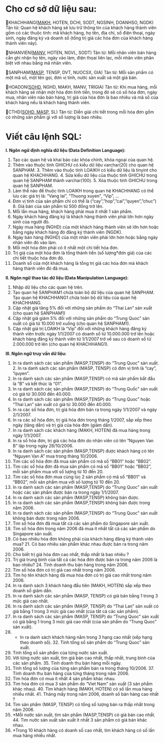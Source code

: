 **<h1>Cho cơ sở dữ liệu sau:</h1>**

📌KHACHHANG(<u>MAKH</u>, HOTEN, DCHI, SODT, NGSINH, DOANHSO, NGDK)
Tân từ: Quan hệ khách hàng sẽ lưu trữ thông tin của khách hàng thành viên gồm có các thuộc tính:  mã khách hàng, họ tên, địa chỉ, số điện thoại, ngày sinh, ngày đăng ký và doanh số (tổng trị giá  các hóa đơn của khách hàng thành viên này). 

📌NHANVIEN(<u>MANV</u>, HOTEN, NGVL, SODT)
Tân từ: Mỗi nhân viên bán hàng cần ghi nhận họ tên, ngày vào làm, điện thọai liên lạc, mỗi nhân  viên phân biệt với nhau bằng mã nhân viên. 

📌SANPHAM(<u>MASP</u>, TENSP, DVT, NUOCSX, GIA)
Tân từ: Mỗi sản phẩm có một mã số, một tên gọi, đơn vị tính, nước sản xuất và một giá bán. 

📌HOADON(<u>SOHD</u>, NGHD, MAKH, MANV, TRIGIA)
Tân từ: Khi mua hàng, mỗi khách hàng sẽ nhận một hóa đơn tính tiền, trong đó sẽ có số hóa đơn,  ngày mua, nhân viên nào bán hàng, trị giá của hóa đơn là bao nhiêu và mã số của khách hàng nếu  là khách hàng thành viên. 

📌CTHD(<u>SOHD, MASP</u>, SL)
Tân từ: Diễn giải chi tiết trong mỗi hóa đơn gồm có những sản phẩm gì với số lượng là bao nhiêu. 

**<h1>Viết câu lệnh SQL:</h1>**

**I. Ngôn ngữ định nghĩa dữ liệu (Data Definition Language):**
1. Tạo các quan hệ và khai báo các khóa chính, khóa ngoại của quan hệ. 
2. Thêm vào thuộc tính GHICHU có kiểu dữ liệu varchar(20) cho quan hệ SANPHAM. 3. Thêm vào thuộc tính LOAIKH có kiểu dữ liệu là tinyint cho quan hệ KHACHHANG. 4. Sửa kiểu dữ liệu của thuộc tính GHICHU trong quan hệ SANPHAM thành varchar(100). 5. Xóa thuộc tính GHICHU trong quan hệ SANPHAM. 
6. Làm thế nào để thuộc tính LOAIKH trong quan hệ KHACHHANG có thể lưu các giá trị  là: “Vang lai”, “Thuong xuyen”, “Vip”, … 
7. Đơn vị tính của sản phẩm chỉ có thể là (“cay”,”hop”,”cai”,”quyen”,”chuc”) 8. Giá bán của sản phẩm từ 500 đồng trở lên. 
9. Mỗi lần mua hàng, khách hàng phải mua ít nhất 1 sản phẩm. 
10. Ngày khách hàng đăng ký là khách hàng thành viên phải lớn hơn ngày sinh của người  đó. 
11. Ngày mua hàng (NGHD) của một khách hàng thành viên sẽ lớn hơn hoặc bằng ngày khách hàng đó đăng ký thành viên (NGDK). 
12. Ngày bán hàng (NGHD) của một nhân viên phải lớn hơn hoặc bằng ngày nhân viên đó vào làm. 
13. Mỗi một hóa đơn phải có ít nhất một chi tiết hóa đơn. 
14. Trị giá của một hóa đơn là tổng thành tiền (số lượng*đơn giá) của các chi tiết thuộc hóa  đơn đó. 
15. Doanh số của một khách hàng là tổng trị giá các hóa đơn mà khách hàng thành viên đó  đã mua. 

**II. Ngôn ngữ thao tác dữ liệu (Data Manipulation Language):**
1. Nhập dữ liệu cho các quan hệ trên. 
2. Tạo quan hệ SANPHAM1 chứa toàn bộ dữ liệu của quan hệ SANPHAM. Tạo quan hệ  KHACHHANG1 chứa toàn bộ dữ liệu của quan hệ KHACHHANG. 
3. Cập nhật giá tăng 5% đối với những sản phẩm do “Thai Lan” sản xuất (cho quan hệ  SANPHAM1) 
4. Cập nhật giá giảm 5% đối với những sản phẩm do “Trung Quoc” sản xuất có giá từ  10.000 trở xuống (cho quan hệ SANPHAM1). 
5. Cập nhật giá trị LOAIKH là “Vip” đối với những khách hàng đăng ký thành viên trước  ngày 1/1/2007 có doanh số từ 10.000.000 trở lên hoặc khách hàng đăng ký thành viên từ  1/1/2007 trở về sau có doanh số từ 2.000.000 trở lên (cho quan hệ KHACHHANG1). 

**III. Ngôn ngữ truy vấn dữ liệu:**
1. In ra danh sách các sản phẩm (MASP,TENSP) do “Trung Quoc” sản xuất. 2. In ra danh sách các sản phẩm (MASP, TENSP) có đơn vị tính là “cay”, ”quyen”. 
3. In ra danh sách các sản phẩm (MASP,TENSP) có mã sản phẩm bắt đầu là “B” và kết  thúc là “01”. 
4. In ra danh sách các sản phẩm (MASP,TENSP) do “Trung Quốc” sản xuất có giá từ 30.000  đến 40.000. 
5. In ra danh sách các sản phẩm (MASP,TENSP) do “Trung Quoc” hoặc “Thai Lan” sản  xuất có giá từ 30.000 đến 40.000. 
6. In ra các số hóa đơn, trị giá hóa đơn bán ra trong ngày 1/1/2007 và ngày 2/1/2007. 
7. In ra các số hóa đơn, trị giá hóa đơn trong tháng 1/2007, sắp xếp theo ngày (tăng dần) và  trị giá của hóa đơn (giảm dần). 
8. In ra danh sách các khách hàng (MAKH, HOTEN) đã mua hàng trong ngày 1/1/2007. 
9. In ra số hóa đơn, trị giá các hóa đơn do nhân viên có tên “Nguyen Van B” lập trong ngày  28/10/2006. 
10. In ra danh sách các sản phẩm (MASP,TENSP) được khách hàng có tên “Nguyen Van A”  mua trong tháng 10/2006. 
11. Tìm các số hóa đơn đã mua sản phẩm có mã số “BB01” hoặc “BB02”. 
12. Tìm các số hóa đơn đã mua sản phẩm có mã số “BB01” hoặc “BB02”, mỗi sản phẩm  mua với số lượng từ 10 đến 20.
13. Tìm các số hóa đơn mua cùng lúc 2 sản phẩm có mã số “BB01” và “BB02”, mỗi sản  phẩm mua với số lượng từ 10 đến 20. 
14. In ra danh sách các sản phẩm (MASP,TENSP) do “Trung Quoc” sản xuất hoặc các sản phẩm được bán ra trong ngày 1/1/2007. 
15. In ra danh sách các sản phẩm (MASP,TENSP) không bán được. 
16. In ra danh sách các sản phẩm (MASP,TENSP) không bán được trong năm 2006. 
17. In ra danh sách các sản phẩm (MASP,TENSP) do “Trung Quoc” sản xuất không bán  được trong năm 2006. 
18. Tìm số hóa đơn đã mua tất cả các sản phẩm do Singapore sản xuất. 
19. Tìm số hóa đơn trong năm 2006 đã mua ít nhất tất cả các sản phẩm do Singapore sản  xuất. 
20. Có bao nhiêu hóa đơn không phải của khách hàng đăng ký thành viên mua? 21. Có bao nhiêu sản phẩm khác nhau được bán ra trong năm 2006. 
22. Cho biết trị giá hóa đơn cao nhất, thấp nhất là bao nhiêu ? 
23. Trị giá trung bình của tất cả các hóa đơn được bán ra trong năm 2006 là bao nhiêu? 24. Tính doanh thu bán hàng trong năm 2006. 
25. Tìm số hóa đơn có trị giá cao nhất trong năm 2006. 
26. Tìm họ tên khách hàng đã mua hóa đơn có trị giá cao nhất trong năm 2006. 
27. In ra danh sách 3 khách hàng đầu tiên (MAKH, HOTEN) sắp xếp theo doanh số giảm  dần. 
28. In ra danh sách các sản phẩm (MASP, TENSP) có giá bán bằng 1 trong 3 mức giá cao  nhất. 
29. In ra danh sách các sản phẩm (MASP, TENSP) do “Thai Lan” sản xuất có giá bằng 1  trong 3 mức giá cao nhất (của tất cả các sản phẩm). 
30. In ra danh sách các sản phẩm (MASP, TENSP) do “Trung Quoc” sản xuất có giá bằng 1  trong 3 mức giá cao nhất (của sản phẩm do “Trung Quoc” sản xuất). 
31. * In ra danh sách khách hàng nằm trong 3 hạng cao nhất (xếp hạng theo doanh số). 32. Tính tổng số sản phẩm do “Trung Quoc” sản xuất. 
33. Tính tổng số sản phẩm của từng nước sản xuất. 
34. Với từng nước sản xuất, tìm giá bán cao nhất, thấp nhất, trung bình của các sản phẩm. 35. Tính doanh thu bán hàng mỗi ngày. 
36. Tính tổng số lượng của từng sản phẩm bán ra trong tháng 10/2006. 37. Tính doanh thu bán hàng của từng tháng trong năm 2006. 
38. Tìm hóa đơn có mua ít nhất 4 sản phẩm khác nhau. 
39. Tìm hóa đơn có mua 3 sản phẩm do “Viet Nam” sản xuất (3 sản phẩm khác nhau). 40. Tìm khách hàng (MAKH, HOTEN) có số lần mua hàng nhiều nhất.  41. Tháng mấy trong năm 2006, doanh số bán hàng cao nhất ? 
42. Tìm sản phẩm (MASP, TENSP) có tổng số lượng bán ra thấp nhất trong năm 2006.
43. *Mỗi nước sản xuất, tìm sản phẩm (MASP,TENSP) có giá bán cao nhất. 44. Tìm nước sản xuất sản xuất ít nhất 3 sản phẩm có giá bán khác nhau. 
45. *Trong 10 khách hàng có doanh số cao nhất, tìm khách hàng có số lần mua hàng nhiều nhất.


